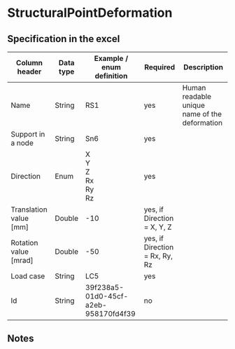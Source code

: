 # StructuralPointDeformation

## Specification in the excel

| Column header | Data type | Example / enum definition | Required | Description |
|---|---|---|---|---|
| Name | String | RS1 | yes | Human readable unique name of the deformation |
| Support in a node | String | Sn6 | yes |  |
| Direction | Enum | X<br>Y<br>Z<br>Rx<br>Ry<br>Rz | yes |  |
| Translation value [mm] | Double | -10 | yes, if Direction = X, Y, Z |  |
| Rotation value [mrad] | Double | -50 | yes, if Direction = Rx, Ry, Rz |  |
| Load case | String | LC5 | yes |  |
| Id | String | 39f238a5-01d0-45cf-a2eb-958170fd4f39 | no |  |

## Notes